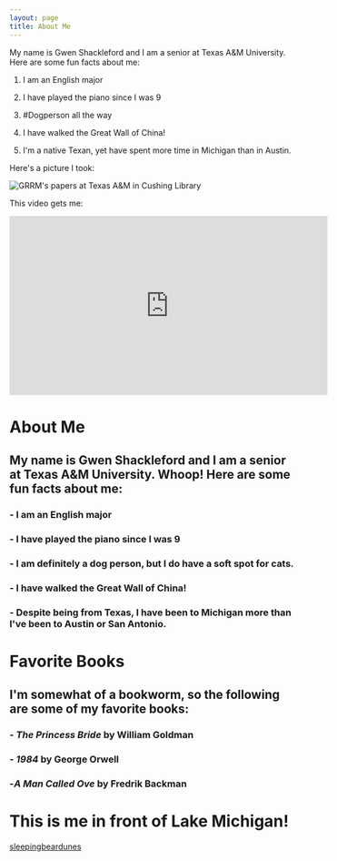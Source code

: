 ```yaml
---
layout: page
title: About Me
---
```

My name is Gwen Shackleford and I am a senior at Texas A&M University. Here are some fun facts about me:

1. I am an English major

1. I have played the piano since I was 9

3. #Dogperson all the way 
4. I have walked the Great Wall of China!
5. I'm a native Texan, yet have spent more time in Michigan than in Austin. 

Here's a picture I took:

![GRRM's papers at Texas A&M in Cushing Library](IMG_4192.png)

This video gets me:

<iframe width="560" height="315" src="https://www.youtube.com/embed/D__6hwqjZAs" frameborder="0" allow="accelerometer; autoplay; encrypted-media; gyroscope; picture-in-picture" allowfullscreen></iframe>











# About Me
## My name is Gwen Shackleford and I am a senior at Texas A&M University. Whoop! Here are some fun facts about me: 
### - I am an English major
### - I have played the piano since I was 9
### - I am definitely a dog person, but I do have a soft spot for cats. 
### - I have walked the Great Wall of China! 
### - Despite being from Texas, I have been to Michigan more than I've been to Austin or San Antonio. 
# Favorite Books
## I'm somewhat of a bookworm, so the following are some of my favorite books: 
### - _The Princess Bride_ by William Goldman
### - _1984_ by George Orwell
### -_A Man Called Ove_ by Fredrik Backman
# This is me in front of Lake Michigan! 
[sleepingbeardunes](img.jpg)